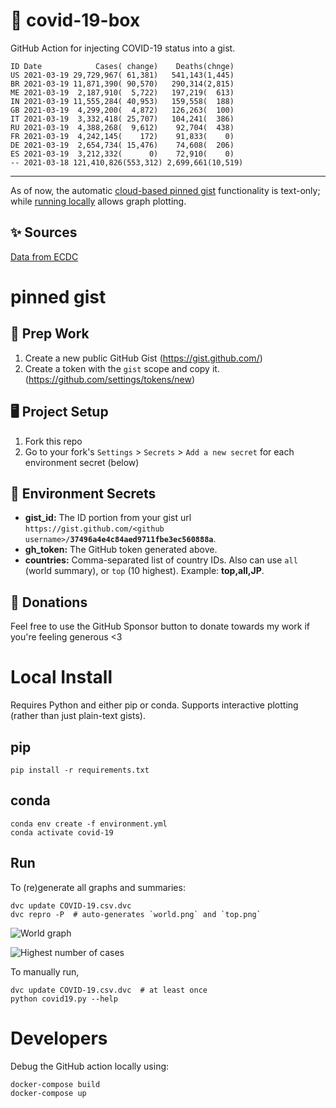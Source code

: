 # 🏥 covid-19-box

GitHub Action for injecting COVID-19 status into a gist.

```
ID Date            Cases( change)    Deaths(chnge)
US 2021-03-19 29,729,967( 61,381)   541,143(1,445)
BR 2021-03-19 11,871,390( 90,570)   290,314(2,815)
ME 2021-03-19  2,187,910(  5,722)   197,219(  613)
IN 2021-03-19 11,555,284( 40,953)   159,558(  188)
GB 2021-03-19  4,299,200(  4,872)   126,263(  100)
IT 2021-03-19  3,332,418( 25,707)   104,241(  386)
RU 2021-03-19  4,388,268(  9,612)    92,704(  438)
FR 2021-03-19  4,242,145(    172)    91,833(    0)
DE 2021-03-19  2,654,734( 15,476)    74,608(  206)
ES 2021-03-19  3,212,332(      0)    72,910(    0)
-- 2021-03-18 121,410,826(553,312) 2,699,661(10,519)
```

---

As of now, the automatic [cloud-based pinned gist](#pinned-gist) functionality is text-only;
while [running locally](#local-install) allows graph plotting.

## ✨ Sources

[Data from ECDC](https://www.ecdc.europa.eu/en/publications-data/download-todays-data-geographic-distribution-covid-19-cases-worldwide)

# pinned gist

## 🎒 Prep Work
1. Create a new public GitHub Gist (https://gist.github.com/)
1. Create a token with the `gist` scope and copy it. (https://github.com/settings/tokens/new)

## 🖥 Project Setup
1. Fork this repo
1. Go to your fork's `Settings` > `Secrets` > `Add a new secret` for each environment secret (below)

## 🤫 Environment Secrets
- **gist_id:** The ID portion from your gist url `https://gist.github.com/<github username>/`**`37496a4e4c84aed9711fbe3ec560888a`**.
- **gh_token:** The GitHub token generated above.
- **countries:** Comma-separated list of country IDs. Also can use `all` (world summary), or `top` (10 highest). Example: **top,all,JP**.

## 💸 Donations

Feel free to use the GitHub Sponsor button to donate towards my work if you're feeling generous <3

# Local Install

Requires Python and either pip or conda. Supports interactive plotting (rather than just plain-text gists).

## pip

```
pip install -r requirements.txt
```

## conda

```
conda env create -f environment.yml
conda activate covid-19
```

## Run

To (re)generate all graphs and summaries:

```
dvc update COVID-19.csv.dvc
dvc repro -P  # auto-generates `world.png` and `top.png`
```

![World graph](world.png)

![Highest number of cases](top.png)

To manually run,

```
dvc update COVID-19.csv.dvc  # at least once
python covid19.py --help
```

# Developers

Debug the GitHub action locally using:

```
docker-compose build
docker-compose up
```

